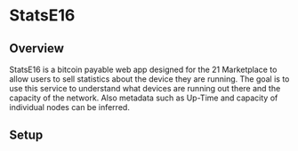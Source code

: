 # StatsE16

## Overview
StatsE16 is a bitcoin payable web app designed for the 21 Marketplace to allow users to sell statistics about the device they are running.  The goal is to use this service to understand what devices are running out there and the capacity of the network.  Also metadata such as Up-Time and capacity of individual nodes can be inferred.


## Setup
